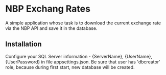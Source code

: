 # NBP Exchang Rates

A simple application whose task is to download the current exchange rate via the NBP API and save it in the database.

## Installation

Configure your SQL Server information - {ServerName}, {UserName}, {UserPassword} in file appsettings.json. Be sure that user has 'dbcreator' role, because during first start, new database will be created.

